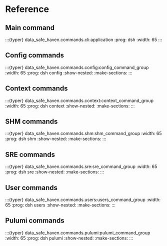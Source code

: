 # Reference

## Main command

:::{typer} data_safe_haven.commands.cli:application
:prog: dsh
:width: 65
:::

## Config commands

:::{typer} data_safe_haven.commands.config:config_command_group
:width: 65
:prog: dsh config
:show-nested:
:make-sections:
:::

## Context commands

:::{typer} data_safe_haven.commands.context:context_command_group
:width: 65
:prog: dsh context
:show-nested:
:make-sections:
:::

## SHM commands

:::{typer} data_safe_haven.commands.shm:shm_command_group
:width: 65
:prog: dsh shm
:show-nested:
:make-sections:
:::

## SRE commands

:::{typer} data_safe_haven.commands.sre:sre_command_group
:width: 65
:prog: dsh sre
:show-nested:
:make-sections:
:::

## User commands

:::{typer} data_safe_haven.commands.users:users_command_group
:width: 65
:prog: dsh users
:show-nested:
:make-sections:
:::


## Pulumi commands

:::{typer} data_safe_haven.commands.pulumi:pulumi_command_group
:width: 65
:prog: dsh pulumi
:show-nested:
:make-sections:
:::
